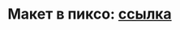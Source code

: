 # Макет в пиксо: <a href="https://pixso.net/app/editor/Iaf5w9avL14BMk3DyqCI_A?icon_type=1&page-id=0%3A1&editMode=coder">ссылка</a>
